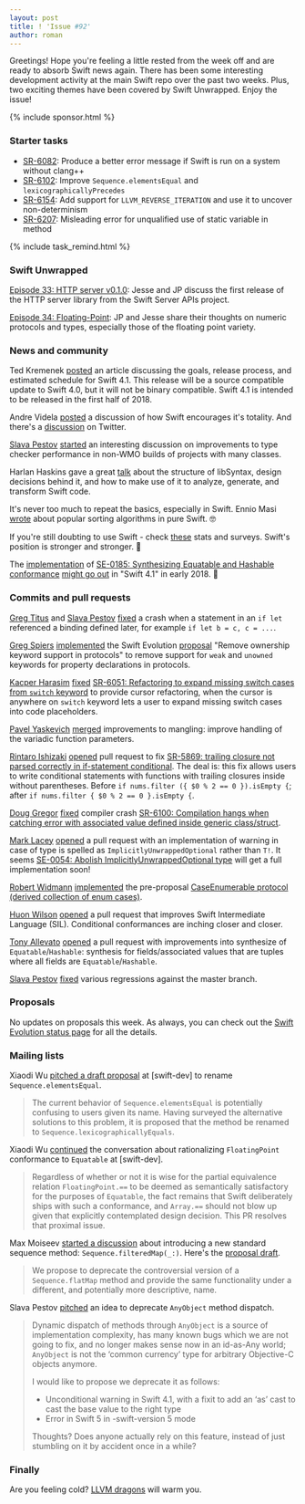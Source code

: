 ```yaml
---
layout: post
title: ! 'Issue #92'
author: roman
---
```


Greetings! Hope you're feeling a little rested from the week off and are ready to absorb Swift news again. There has been some interesting development activity at the main Swift repo over the past two weeks. Plus, two exciting themes have been covered by Swift Unwrapped. Enjoy the issue!

<!--excerpt-->

{% include sponsor.html %}

### Starter tasks

* [SR-6082](https://bugs.swift.org/browse/SR-6082): Produce a better error message if Swift is run on a system without clang++
* [SR-6102](https://bugs.swift.org/browse/SR-6102): Improve `Sequence.elementsEqual` and `lexicographicallyPrecedes`
* [SR-6154](https://bugs.swift.org/browse/SR-6154): Add support for `LLVM_REVERSE_ITERATION` and use it to uncover non-determinism
* [SR-6207](https://bugs.swift.org/browse/SR-6207): Misleading error for unqualified use of static variable in method

{% include task_remind.html %}

### Swift Unwrapped

[Episode 33: HTTP server v0.1.0](https://spec.fm/podcasts/swift-unwrapped/89166): Jesse and JP discuss the first release of the HTTP server library from the Swift Server APIs project.

[Episode 34: Floating-Point](https://spec.fm/podcasts/swift-unwrapped/91615): JP and Jesse share their thoughts on numeric protocols and types, especially those of the floating point variety.

### News and community

Ted Kremenek [posted](https://swift.org/blog/swift-4-1-release-process/) an article discussing the goals, release process, and estimated schedule for Swift 4.1. This release will be a source compatible update to Swift 4.0, but it will not be binary compatible. Swift 4.1 is intended to be released in the first half of 2018.

Andre Videla [posted](https://medium.com/@andre_videla/total-programming-in-swift-526508c12a74) a discussion of how Swift encourages it's totality. And there's a [discussion](https://twitter.com/clattner_llvm/status/918885734890663937) on Twitter.

[Slava Pestov](https://twitter.com/slava_pestov) [started](https://twitter.com/slava_pestov/status/922357520819134465) an interesting discussion on improvements to type checker performance in non-WMO builds of projects with many classes.

Harlan Haskins gave a great [talk](https://academy.realm.io/posts/improving-swift-tools-with-libsyntax-try-swift-haskin-2017/) about the structure of libSyntax, design decisions behind it, and how to make use of it to analyze, generate, and transform Swift code.

It's never too much to repeat the basics, especially in Swift. Ennio Masi [wrote](https://medium.com/@EnnioMa/back-to-the-fundamentals-sorting-algorithms-in-swift-from-scratch-fccf8a3daea3) about popular sorting algorithms in pure Swift. 🤓

If you're still doubting to use Swift - check [these](https://medium.com/@guydaher/what-stats-and-surveys-are-saying-about-swift-in-2017-7e21dcce1f8b) stats and surveys. Swift's position is stronger and stronger. 💪

The [implementation](github.com/apple/swift/pull/9619) of [SE-0185: Synthesizing Equatable and Hashable conformance](https://github.com/apple/swift-evolution/blob/master/proposals/0185-synthesize-equatable-hashable.md) [might go out](https://github.com/apple/swift/pull/9619#issuecomment-336746025) in "Swift 4.1" in early 2018. 🎉

### Commits and pull requests

[Greg Titus](https://github.com/gregomni) and [Slava Pestov](https://github.com/slavapestov) [fixed](https://github.com/apple/swift/pull/12440) a crash when a statement in an `if let` referenced a binding defined later, for example `if let b = c, c = ...`.

[Greg Spiers](https://github.com/gspiers) [implemented](https://github.com/apple/swift/pull/11744) the Swift Evolution [proposal](https://github.com/apple/swift-evolution/pull/707) "Remove ownership keyword support in protocols" to remove support for `weak` and `unowned` keywords for property declarations in protocols.

[Kacper Harasim](https://github.com/Kacper20) [fixed](https://github.com/apple/swift/pull/12281) [SR-6051: Refactoring to expand missing switch cases from `switch` keyword](https://bugs.swift.org/browse/SR-6051) to provide cursor refactoring, when the cursor is anywhere on `switch` keyword lets a user to expand missing switch cases into code placeholders.

[Pavel Yaskevich](https://github.com/xedin) [merged](https://github.com/apple/swift/pull/12482) improvements to mangling: improve handling of the variadic function parameters.

[Rintaro Ishizaki](https://github.com/rintaro) [opened](https://github.com/apple/swift/pull/12457) pull request to fix [SR-5869: trailing closure not parsed correctly in if-statement conditional](https://bugs.swift.org/browse/SR-5869). The deal is: this fix allows users to write conditional statements with functions with trailing closures inside without parentheses. Before `if nums.filter ({ $0 % 2 == 0 }).isEmpty {`; after `if nums.filter { $0 % 2 == 0 }.isEmpty {`.

[Doug Gregor](https://github.com/DougGregor) [fixed](https://github.com/apple/swift/pull/12633) compiler crash [SR-6100: Compilation hangs when catching error with associated value defined inside generic class/struct](https://bugs.swift.org/browse/SR-6100).

[Mark Lacey](https://github.com/rudkx) [opened](https://github.com/apple/swift/pull/12631) a pull request with an implementation of warning in case of type is spelled as `ImplicitlyUnwrappedOptional` rather than `T!`. It seems [SE-0054: Abolish ImplicitlyUnwrappedOptional type](https://github.com/apple/swift-evolution/blob/master/proposals/0054-abolish-iuo.md) will get a full implementation soon!

[Robert Widmann](https://github.com/CodaFi) [implemented](https://github.com/apple/swift-evolution/pull/114) the pre-proposal [CaseEnumerable protocol (derived	collection of enum cases)](https://lists.swift.org/pipermail/swift-evolution/Week-of-Mon-20160111/006876.html).

[Huon Wilson](https://github.com/huonw) [opened](https://github.com/apple/swift/pull/12430) a pull request that improves Swift Intermediate Language (SIL). Conditional conformances are inching closer and closer.

[Tony Allevato](https://github.com/allevato) [opened](https://github.com/apple/swift/pull/12598) a pull request with improvements into synthesize of `Equatable`/`Hashable`: synthesis for fields/associated values that are tuples where all fields are `Equatable`/`Hashable`.

[Slava Pestov](https://twitter.com/slava_pestov) [fixed](https://github.com/apple/swift/pull/12595) various regressions against the master branch.

### Proposals

No updates on proposals this week. As always, you can check out the [Swift Evolution status page](https://apple.github.io/swift-evolution/) for all the details.

### Mailing lists

Xiaodi Wu [pitched a draft proposal](https://lists.swift.org/pipermail/swift-evolution/Week-of-Mon-20171009/040362.html) at [swift-dev] to rename `Sequence.elementsEqual`.

> The current behavior of `Sequence.elementsEqual` is potentially confusing to
> users given its name. Having surveyed the alternative solutions to this
> problem, it is proposed that the method be renamed to
> `Sequence.lexicographicallyEquals`.

Xiaodi Wu [continued](https://lists.swift.org/pipermail/swift-dev/Week-of-Mon-20171016/005629.html) the conversation about rationalizing `FloatingPoint` conformance to `Equatable` at [swift-dev].

> Regardless of whether or not
> it is wise for the partial equivalence relation `FloatingPoint.==` to be
> deemed as semantically satisfactory for the purposes of `Equatable`, the
> fact remains that Swift deliberately ships with such a conformance, and
> `Array.==` should not blow up given that explicitly contemplated design
> decision. This PR resolves that proximal issue.

Max Moiseev [started a discussion](https://lists.swift.org/pipermail/swift-evolution/Week-of-Mon-20171023/040609.html) about introducing a new standard sequence method: `Sequence.filteredMap(_:)`. Here's the [proposal draft](https://gist.github.com/moiseev/2f36376c8ef4c2b1273cff0bfd9c3b95).

> We propose to deprecate the controversial version of a `Sequence.flatMap` method and provide the same functionality under a different, and potentially more descriptive, name.

Slava Pestov [pitched](https://lists.swift.org/pipermail/swift-evolution/Week-of-Mon-20171023/040641.html) an idea to deprecate `AnyObject` method dispatch.

> Dynamic dispatch of methods through `AnyObject` is a source of implementation complexity, has many known bugs which we are not going to fix, and no longer makes sense now in an id-as-Any world; `AnyObject` is not the ‘common currency’ type for arbitrary Objective-C objects anymore.
>
> I would like to propose we deprecate it as follows:
>
> - Unconditional warning in Swift 4.1, with a fixit to add an ‘as’ cast to cast the base value to the right type
> - Error in Swift 5 in -swift-version 5 mode
>
> Thoughts? Does anyone actually rely on this feature, instead of just stumbling on it by accident once in a while?

### Finally

Are you feeling cold? [LLVM dragons](https://twitter.com/llvmorg/status/920046402360696832) will warm you.
